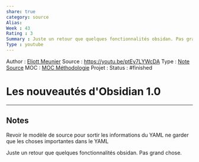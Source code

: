 ```yaml
---
share: true 
category: source
Alias:
Week : 43
Rating : 3
Summary : Juste un retour que quelques fonctionnalités obsidan. Pas grand chose.
Type : youtube
---
```

Author : [Eliott Meunier](Eliott%20Meunier.md)
Source : https://youtu.be/ptEy7LYWcDA
Type : [Note Source](Note%20Source.md)
MOC : [MOC Méthodologie](MOC%20M%C3%A9thodologie.md)
Projet : 
Status : #finished  


# Les nouveautés d'Obsidian 1.0


***

## Notes
Revoir le modèle de source pour sortir les informations du YAML ne garder que les choses importantes dans le YAML

Juste un retour que quelques fonctionnalités obsidan. Pas grand chose.